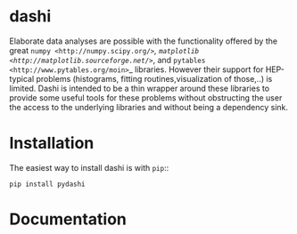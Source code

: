 # dashi 


Elaborate data analyses are possible with the functionality offered by the great
`numpy <http://numpy.scipy.org/>`_, `matplotlib
<http://matplotlib.sourceforge.net/>`_, and `pytables
<http://www.pytables.org/moin>`_ libraries. However their support for
HEP-typical problems (histograms, fitting routines,visualization of those,..) is
limited. Dashi is intended to be a thin wrapper around these libraries to
provide some useful tools for these problems without obstructing the user the access
to the underlying libraries and without being a dependency sink.

# Installation

The easiest way to install dashi is with `pip`::

	pip install pydashi

# Documentation

